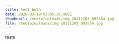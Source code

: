 ```yaml
---
title: test both
date: 2020-03-18T03:05:36.466Z
thumbnail: /media/uploads/img_20111203_093854.jpg
file: /media/uploads/img_20111203_093854.jpg
---
```

tests